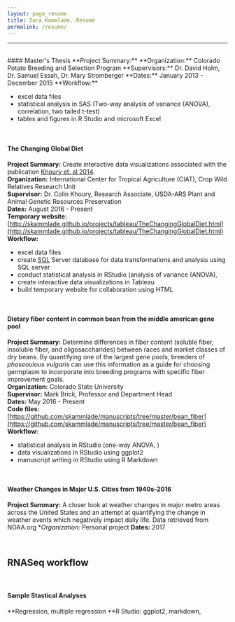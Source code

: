 ```yaml
---
layout: page_resume
title: Sara Kammlade, Résumé
permalink: /resume/
---
```

***
<br/>
#### Master's Thesis
**Project Summary:** 
**Organization:** Colorado Potato Breeding and Selection Program
**Supervisors:** Dr. David Holm, Dr. Samuel Essah, Dr. Mary Stromberger
**Dates:** January 2013 - December 2015
**Workflow:**

* excel data files
* statistical analysis in SAS (Two-way analysis of variance (ANOVA), correlation, two tailed t-test)
* tables and figures in R Studio and microsoft Excel

<br/>

#### The Changing Global Diet
**Project Summary:**  Create interactive data visualizations associated with the publication [Khoury et. al 2014](http://dx.doi.org/10.1073/pnas.1313490111).  
**Organization:** International Center for Tropical Agriculture (CIAT), Crop Wild Relatives Research Unit  
**Supervisor:** Dr. Colin Khoury, Research Associate, USDA-ARS Plant and Animal Genetic Resources Preservation  
**Dates:** August 2016 - Present  
**Temporary website:** [http://skammlade.github.io/projects/tableau/TheChangingGlobalDiet.html](http://skammlade.github.io/projects/tableau/TheChangingGlobalDiet.html) 
**Workflow:**

* excel data files  
* create [SQL](https://github.com/skammlade/skammlade.github.io/tree/master/projects/tableau/SQLServerQueries) Server database for data transformations and analysis using SQL server   
* conduct statistical analysis in RStudio  (analysis of variance (ANOVA),  
* create interactive data visualizations in Tableau   
* build temporary website for collaboration using HTML    

<br/>

#### Dietary fiber content in common bean from the middle american gene pool   
**Project Summary:** Determine differences in fiber content (soluble fiber, insoluble fiber, and oligosaccharides) between races and market classes of dry beans. By quantifying one of the largest gene pools, breeders of *phaseoulous vulgaris* can use this information as a guide for choosing germplasm to incorporate into breeding programs with specific fiber improvement goals.    
**Organization:** Colorado State University   
**Supervisor:** Mark Brick, Professor and Department Head   
**Dates:** May 2016 - Present   
**Code files:** [https://github.com/skammlade/manuscripts/tree/master/bean_fiber](https://github.com/skammlade/manuscripts/tree/master/bean_fiber)   
**Workflow:**   

* statistical analysis in RStudio (one-way ANOVA, )
* data visualizations in RStudio using ggplot2
* manuscript writing in RStudio using R Markdown

<br/>

#### Weather Changes in Major U.S. Cities from 1940s-2016
**Project Summary:** A closer look at weather changes in major metro areas across the United States and an attempt at quantifying the change in weather events which negatively impact daily life. Data retrieved from NOAA.org
**Organization:* Personal project
**Dates:** 2017

<br/>

## RNASeq workflow   


<br/>

#### Sample Stastical Analyses
**Regression, multiple regression
**R Studio: ggplot2, markdown, 
